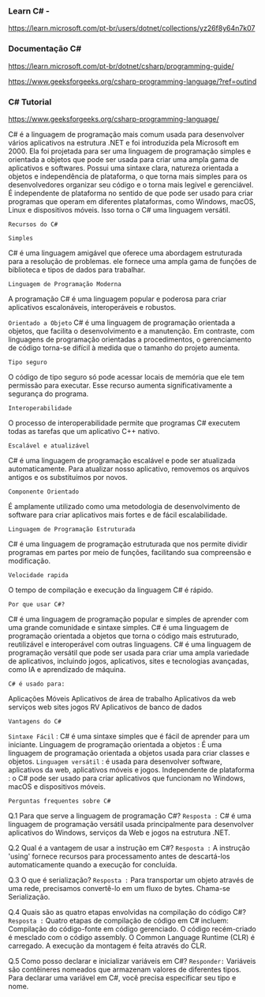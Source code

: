 ### **Learn C# -** 

https://learn.microsoft.com/pt-br/users/dotnet/collections/yz26f8y64n7k07

### Documentação C#

https://learn.microsoft.com/pt-br/dotnet/csharp/programming-guide/

https://www.geeksforgeeks.org/csharp-programming-language/?ref=outind

### **C# Tutorial**

https://www.geeksforgeeks.org/csharp-programming-language/


C# é a linguagem de programação mais comum usada para desenvolver vários aplicativos na estrutura .NET e foi introduzida pela Microsoft em 2000. Ela foi projetada para ser uma linguagem de programação simples e orientada a objetos que pode ser usada para criar uma ampla gama de aplicativos e softwares. Possui uma sintaxe clara, natureza orientada a objetos e independência de plataforma, o que torna mais simples para os desenvolvedores organizar seu código e o torna mais legível e gerenciável.
É independente de plataforma no sentido de que pode ser usado para criar programas que operam em diferentes plataformas, como Windows, macOS, Linux e dispositivos móveis. Isso torna o C# uma linguagem versátil.

`Recursos do C#`

`Simples`

C# é uma linguagem amigável que oferece uma abordagem estruturada para a resolução de problemas. ele fornece uma ampla gama de funções de biblioteca e tipos de dados para trabalhar.

`Linguagem de Programação Moderna`

A programação C# é uma linguagem popular e poderosa para criar aplicativos escalonáveis, interoperáveis ​​e robustos.

`Orientado a Objeto`
C# é uma linguagem de programação orientada a objetos, que facilita o desenvolvimento e a manutenção. Em contraste, com linguagens de programação orientadas a procedimentos, o gerenciamento de código torna-se difícil à medida que o tamanho do projeto aumenta.

`Tipo seguro`

O código de tipo seguro só pode acessar locais de memória que ele tem permissão para executar. Esse recurso aumenta significativamente a segurança do programa.

`Interoperabilidade`

O processo de interoperabilidade permite que programas C# executem todas as tarefas que um aplicativo C++ nativo.

`Escalável e atualizável`

C# é uma linguagem de programação escalável e pode ser atualizada automaticamente. Para atualizar nosso aplicativo, removemos os arquivos antigos e os substituímos por novos.

`Componente Orientado`

É amplamente utilizado como uma metodologia de desenvolvimento de software para criar aplicativos mais fortes e de fácil escalabilidade.

`Linguagem de Programação Estruturada`

C# é uma linguagem de programação estruturada que nos permite dividir programas em partes por meio de funções, facilitando sua compreensão e modificação.

`Velocidade rapida`

O tempo de compilação e execução da linguagem C# é rápido.

`Por que usar C#?`

C# é uma linguagem de programação popular e simples de aprender com uma grande comunidade e sintaxe simples. C# é uma linguagem de programação orientada a objetos que torna o código mais estruturado, reutilizável e interoperável com outras linguagens. C# é uma linguagem de programação versátil que pode ser usada para criar uma ampla variedade de aplicativos, incluindo jogos, aplicativos, sites e tecnologias avançadas, como IA e aprendizado de máquina.

`C# é usado para:`

Aplicações Móveis
Aplicativos de área de trabalho
Aplicativos da web
serviços web
sites
jogos
RV
Aplicativos de banco de dados

`Vantagens do C#`

`Sintaxe Fácil` : C# é uma sintaxe simples que é fácil de aprender para um iniciante.
Linguagem de programação orientada a objetos : É uma linguagem de programação orientada a objetos usada para criar classes e objetos.
`Linguagem versátil` : é usada para desenvolver software, aplicativos da web, aplicativos móveis e jogos.
Independente de plataforma : o C# pode ser usado para criar aplicativos que funcionam no Windows, macOS e dispositivos móveis.

`Perguntas frequentes sobre C#`

Q.1 Para que serve a linguagem de programação C#?
`Resposta :`
C# é uma linguagem de programação versátil usada principalmente para desenvolver aplicativos do Windows, serviços da Web e jogos na estrutura .NET.

Q.2 Qual é a vantagem de usar a instrução em C#?
`Resposta :`
A instrução 'using' fornece recursos para processamento antes de descartá-los automaticamente quando a execução for concluída.

Q.3 O que é serialização?
`Resposta :`
Para transportar um objeto através de uma rede, precisamos convertê-lo em um fluxo de bytes. Chama-se Serialização.

Q.4 Quais são as quatro etapas envolvidas na compilação do código C#?
`Resposta :`
Quatro etapas de compilação de código em C# incluem:
Compilação do código-fonte em código gerenciado.
O código recém-criado é mesclado com o código assembly.
O Common Language Runtime (CLR) é carregado.
A execução da montagem é feita através do CLR.

Q.5 Como posso declarar e inicializar variáveis ​​em C#?
`Responder:`
Variáveis ​​são contêineres nomeados que armazenam valores de diferentes tipos. Para declarar uma variável em C#, você precisa especificar seu tipo e nome.